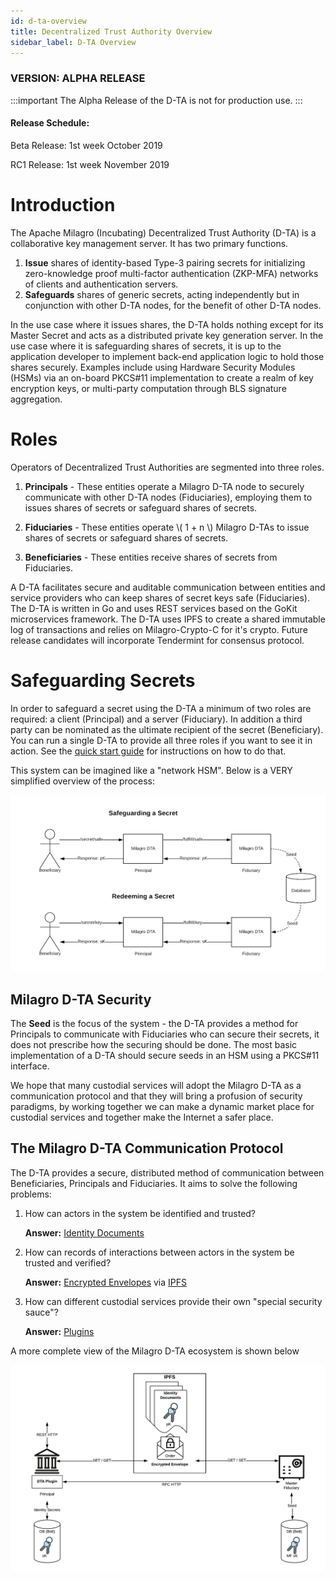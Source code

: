 ```yaml
---
id: d-ta-overview
title: Decentralized Trust Authority Overview
sidebar_label: D-TA Overview
---
```

### VERSION: ALPHA RELEASE

:::important The Alpha Release of the D-TA is not for production use.
:::

#### Release Schedule:

Beta Release: 1st week October 2019

RC1 Release: 1st week November 2019

# Introduction
The Apache Milagro (Incubating) Decentralized Trust Authority (D-TA) is a collaborative key management server. It has two primary functions. 

1. **Issue** shares of identity-based Type-3 pairing secrets for initializing zero-knowledge proof multi-factor authentication (ZKP-MFA) networks of clients and authentication servers.
2. **Safeguards** shares of generic secrets, acting independently but in conjunction with other D-TA nodes, for the benefit of other D-TA nodes. 

In the use case where it issues shares, the D-TA holds nothing except for its Master Secret and acts as a distributed private key generation server. In the use case where it is safeguarding shares of secrets, it is up to the application developer to implement back-end application logic to hold those shares securely. Examples include using Hardware Security Modules (HSMs) via an on-board PKCS#11 implementation to create a realm of key encryption keys, or multi-party computation through BLS signature aggregation.

# Roles

Operators of Decentralized Trust Authorities are segmented into three roles.

1. **Principals** - These entities operate a Milagro D-TA node to securely communicate with other D-TA nodes (Fiduciaries), employing them to issues shares of secrets or safeguard shares of secrets.

2. **Fiduciaries** - These entities operate \\( 1 + n \\) Milagro D-TAs to issue shares of secrets or safeguard shares of secrets.

3. **Beneficiaries** - These entities receive shares of secrets from Fiduciaries.

A D-TA facilitates secure and auditable communication between entities and service providers who can keep shares of secret keys safe (Fiduciaries). The D-TA is written in Go and uses REST services based on the GoKit microservices framework. The D-TA uses IPFS to create a shared immutable log of transactions and relies on Milagro-Crypto-C for it's crypto. Future release candidates will incorporate Tendermint for consensus protocol.

# Safeguarding Secrets 

In order to safeguard a secret using the D-TA a minimum of two roles are required: a client (Principal) and a server (Fiduciary). In addition a third party can be nominated as the ultimate recipient of the secret (Beneficiary). You can run a single D-TA to provide all three roles if you want to see it in action. See the [quick start guide](/docs/dta-details/quickstart) for instructions on how to do that.

This system can be imagined like a "network HSM". Below is a VERY simplified overview of the process:

![Figure 1](/img/dta/RC1-Overview-1.png)

## Milagro D-TA Security
The **Seed** is the focus of the system - the D-TA provides a method for Principals to communicate with Fiduciaries who can secure their secrets, it does not prescribe how the securing should be done. The most basic implementation of a D-TA should secure seeds in an HSM using a PKCS#11 interface. 

We hope that many custodial services will adopt the Milagro D-TA as a communication protocol and that they will bring a profusion of security paradigms, by working together we can make a dynamic market place for custodial services and together make the Internet a safer place.

## The Milagro D-TA Communication Protocol
The D-TA provides a secure, distributed method of communication between Beneficiaries, Principals and Fiduciaries. It aims to solve the following problems:

1. How can actors in the system be identified and trusted?

    **Answer:** [Identity Documents](dta-details/identity-documents.md)
2. How can records of interactions between actors in the system be trusted and verified?

    **Answer:** [Encrypted Envelopes](dta-details/encrypted-envelope.md) via [IPFS](dta-details/ipfs.md)

3. How can different custodial services provide their own "special security sauce"?

    **Answer:** [Plugins](dta-details/d-ta-plugins.md)

A more complete view of the Milagro D-TA ecosystem is shown below

![Figure 1](/img/dta/RC1.png)